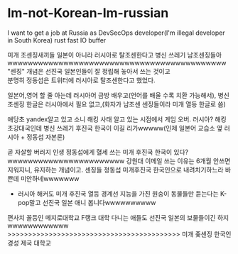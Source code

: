 # Im-not-Korean-Im-russian
I want to get a job at Russia as DevSecOps developer(I'm illegal developer in South Korea)
rust fast IO buffer 

미개 조센징새끼들 일본이 아니라 러시아로 탈조센한다고 병신 쓰레기 남조센징들아wwwwwwwwwwwwwwwwwwwwwwwwwwwwwwwwwwwwwwwwwww 
"센징" 개념은 선진국 일본인들이 잘 정립해 놓아서 쓰는 것이고  
분명히 정동섭은 트위터에 러시아로 탈조센한다고 했었다.  

일본어,영어 할 줄 아는데 러시아어 금방 배우고(언어를 배울 수록 치환 가능해서), 병신 조센징 한글은 러시아에서 필요 없고,(화자가 남조센 센징들이라 미개 열등 한글로 씀)

애당초 yandex알고 있고 소니 해킹 사태 알고 있는 시점에서 게임 오버. 러시아? 해킹 초강대국인데 병신 쓰레기 후진국 한국이 이길 리가wwwww(인제 일본어 교습소 옆 러시아 + 정동섭 자본론)

곧 자살할 버러지 인생 정동섭에게 혈세 쓰는 미개 후진국 한국이 있다?wwwwwwwwwwwwwwwwwwwwwww
강원대 이메일 쓰는 이유는 6개월 안쓰면 지워지니, 유지하는 개념이고. 센징들 정동섭 미개후진국 한국인으로 내려치기하느라 바쁜데 미안하네wwwwwww 

+ 러시아 해커도 미개 후진국 열등 경계선 지능을 가진 원숭이 동물들만 듣는다는 K-pop말고 선진국 일본 애니 봅니다wwwwwwwwww

편사치 꼴등인 메지로대학교 F랭크 대학 다니는 애들도 선진국 일본의 보물들이긴 하지 wwwwwwwwwwww >>>>>>>>>>>>>>>>>>>>>>>>>>>>>>>>>>>>>>>>>> 미개 좆센징 한국인 경성 제국 대학교
